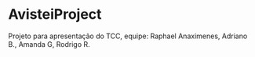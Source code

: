 # AvisteiProject
Projeto para apresentação do TCC, equipe:  Raphael Anaximenes, Adriano B., Amanda G, Rodrigo R.
